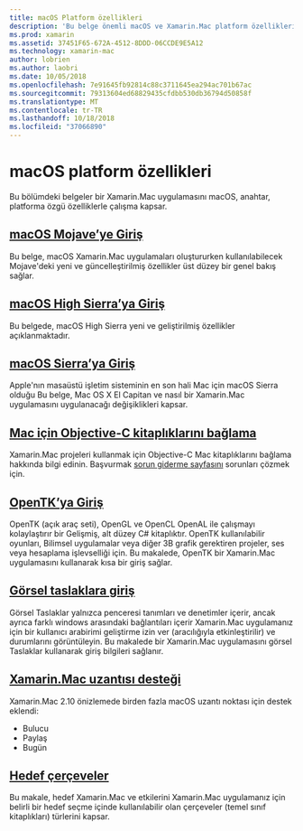 ```yaml
---
title: macOS Platform özellikleri
description: 'Bu belge önemli macOS ve Xamarin.Mac platform özellikleri açıklayan kılavuzlara bağlantılar: OpenTK, film şeritleri, uzantıları ve diğer.'
ms.prod: xamarin
ms.assetid: 37451F65-672A-4512-8DDD-06CCDE9E5A12
ms.technology: xamarin-mac
author: lobrien
ms.author: laobri
ms.date: 10/05/2018
ms.openlocfilehash: 7e91645fb92814c88c3711645ea294ac701b67ac
ms.sourcegitcommit: 79313604ed68829435cfdbb530db36794d50858f
ms.translationtype: MT
ms.contentlocale: tr-TR
ms.lasthandoff: 10/18/2018
ms.locfileid: "37066890"
---
```

# <a name="macos-platform-features"></a>macOS platform özellikleri

Bu bölümdeki belgeler bir Xamarin.Mac uygulamasını macOS, anahtar, platforma özgü özelliklerle çalışma kapsar.

## <a name="introduction-to-macos-mojavemacplatformintroduction-to-macos-mojaveindexmd"></a>[macOS Mojave’ye Giriş](~/mac/platform/introduction-to-macos-mojave/index.md)

Bu belge, macOS Xamarin.Mac uygulamaları oluştururken kullanılabilecek Mojave'deki yeni ve güncelleştirilmiş özellikler üst düzey bir genel bakış sağlar.

## <a name="introduction-to-macos-high-sierramacplatformintroduction-to-macos-high-sierraindexmd"></a>[macOS High Sierra’ya Giriş](~/mac/platform/introduction-to-macos-high-sierra/index.md)

Bu belgede, macOS High Sierra yeni ve geliştirilmiş özellikler açıklanmaktadır.

## <a name="introduction-to-macos-sierramacplatformintroduction-to-macos-sierraindexmd"></a>[macOS Sierra’ya Giriş](~/mac/platform/introduction-to-macos-sierra/index.md)

Apple'nın masaüstü işletim sisteminin en son hali Mac için macOS Sierra olduğu Bu belge, Mac OS X El Capitan ve nasıl bir Xamarin.Mac uygulamasını uygulanacağı değişiklikleri kapsar.

## <a name="binding-objective-c-libraries-for-macbindingmd"></a>[Mac için Objective-C kitaplıklarını bağlama](binding.md)

Xamarin.Mac projeleri kullanmak için Objective-C Mac kitaplıklarını bağlama hakkında bilgi edinin.
Başvurmak [sorun giderme sayfasını](~/cross-platform/macios/binding/troubleshooting.md) sorunları çözmek için.

## <a name="introduction-to-opentkmacplatformopentkmd"></a>[OpenTK’ya Giriş](~/mac/platform/opentk.md)

OpenTK (açık araç seti), OpenGL ve OpenCL OpenAL ile çalışmayı kolaylaştırır bir Gelişmiş, alt düzey C# kitaplıktır. OpenTK kullanılabilir oyunları, Bilimsel uygulamalar veya diğer 3B grafik gerektiren projeler, ses veya hesaplama işlevselliği için. Bu makalede, OpenTK bir Xamarin.Mac uygulamasını kullanarak kısa bir giriş sağlar.

## <a name="introduction-to-storyboardsmacplatformstoryboardsindexmd"></a>[Görsel taslaklara giriş](~/mac/platform/storyboards/index.md)

Görsel Taslaklar yalnızca penceresi tanımları ve denetimler içerir, ancak ayrıca farklı windows arasındaki bağlantıları içerir Xamarin.Mac uygulamanız için bir kullanıcı arabirimi geliştirme izin ver (aracılığıyla etkinleştirilir) ve durumlarını görüntüleyin. Bu makalede bir Xamarin.Mac uygulamasını görsel Taslaklar kullanarak giriş bilgileri sağlanır.

## <a name="xamarinmac-extension-supportmacplatformextensionsmd"></a>[Xamarin.Mac uzantısı desteği](~/mac/platform/extensions.md)

Xamarin.Mac 2.10 önizlemede birden fazla macOS uzantı noktası için destek eklendi:

- Bulucu
- Paylaş
- Bugün

## <a name="target-frameworksmacplatformtarget-frameworkmd"></a>[Hedef çerçeveler](~/mac/platform/target-framework.md)

Bu makale, hedef Xamarin.Mac ve etkilerini Xamarin.Mac uygulamanız için belirli bir hedef seçme içinde kullanılabilir olan çerçeveler (temel sınıf kitaplıkları) türlerini kapsar.
